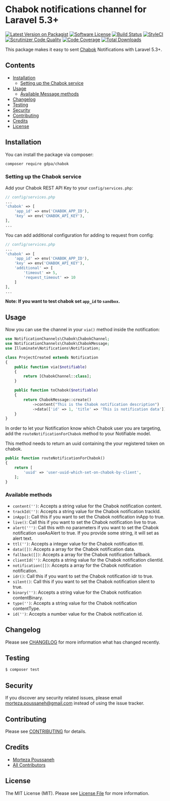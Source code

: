 # Chabok notifications channel for Laravel 5.3+

[![Latest Version on Packagist](https://img.shields.io/packagist/v/gdpa/chabok.svg?style=flat-square)](https://packagist.org/packages/gdpa/chabok)
[![Software License](https://img.shields.io/badge/license-MIT-brightgreen.svg?style=flat-square)](LICENSE.md)
[![Build Status](https://img.shields.io/travis/gdpa/chabok/master.svg?style=flat-square)](https://travis-ci.org/gdpa/chabok)
[![StyleCI](https://styleci.io/repos/145205024/shield)](https://github.styleci.io/accounts/145205024)
[![Scrutinizer Code Quality](https://scrutinizer-ci.com/g/gdpa/chabok/badges/quality-score.png?b=master)](https://scrutinizer-ci.com/g/gdpa/chabok/?branch=master)
[![Code Coverage](https://scrutinizer-ci.com/g/gdpa/chabok/badges/coverage.png?b=master)](https://scrutinizer-ci.com/g/gdpa/chabok/?branch=master)
[![Total Downloads](https://img.shields.io/packagist/dt/gdpa/chabok.svg?style=flat-square)](https://packagist.org/packages/gdpa/chabok)

This package makes it easy to sent [Chabok](https://chabokpush.com//) Notifications with Laravel 5.3+.

## Contents

- [Installation](#installation)
    - [Setting up the Chabok service](#setting-up-the-chabok-service)
- [Usage](#usage)
	- [Available Message methods](#available-message-methods)
- [Changelog](#changelog)
- [Testing](#testing)
- [Security](#security)
- [Contributing](#contributing)
- [Credits](#credits)
- [License](#license)


## Installation

You can install the package via composer:

``` bash
composer require gdpa/chabok
```

### Setting up the Chabok service

Add your Chabok REST API Key to your `config/services.php`:

```php
// config/services.php
...
'chabok' => [
    'app_id' => env('CHABOK_APP_ID'), 
    'key' => env('CHABOK_API_KEY'),
],
...
```
You can add additional configuration for adding to request from config:
```php
// config/services.php
...
'chabok' => [
    'app_id' => env('CHABOK_APP_ID'), 
    'key' => env('CHABOK_API_KEY'),
    'additional' => [
        'timeout' => 5,
        'request_timeout' => 10
    ]
],
...
```
**Note: If you want to test chabok set `app_id` to `sandbox`.**

## Usage

Now you can use the channel in your `via()` method inside the notification:

``` php
use NotificationChannels\Chabok\ChabokChannel;
use NotificationChannels\Chabok\ChabokMessage;
use Illuminate\Notifications\Notification;

class ProjectCreated extends Notification
{
    public function via($notifiable)
    {
        return [ChabokChannel::class];
    }

    public function toChabok($notifiable)
    {
        return ChabokMessage::create()
            ->content("This is the Chabok notification description")
            ->data(['id' => 1, 'title' => 'This is notification data']);
    }
}
```

In order to let your Notification know which Chabok user you are targeting, add the `routeNotificationForChabok` method to your Notifiable model.

This method needs to return an uuid containing the your registered token on chabok.

```php
public function routeNotificationForChabok()
{
    return [
        'uuid' => 'user-uuid-which-set-on-chabok-by-client',
    ];
}
```

### Available methods

- `content('')`: Accepts a string value for the Chabok notification content.
- `trackId('')`: Accepts a string value for the Chabok notification trackId.
- `inApp()`: Call this if you want to set the Chabok notification inApp to true.
- `live()`: Call this if you want to set the Chabok notification live to true.
- `alert(''')`: Call this with no parameters if you want to set the Chabok notification useAsAlert to true. If you provide some string, it will set as alert text.
- `ttl('')`: Accepts a integer value for the Chabok notification ttl.
- `data([])`: Accepts a array for the Chabok notification data.
- `fallback([])`: Accepts a array for the Chabok notification fallback.
- `clientId('')`: Accepts a string value for the Chabok notification clientId.
- `notification([])`: Accepts a array for the Chabok notification notification.
- `idr()`: Call this if you want to set the Chabok notification idr to true.
- `silent()`: Call this if you want to set the Chabok notification silent to true.
- `binary('')`: Accepts a string value for the Chabok notification contentBinary.
- `type('')`: Accepts a string value for the Chabok notification contentType.
- `id('')`: Accepts a number value for the Chabok notification id.


## Changelog

Please see [CHANGELOG](CHANGELOG.md) for more information what has changed recently.

## Testing

``` bash
$ composer test
```

## Security

If you discover any security related issues, please email morteza.poussaneh@gmail.com instead of using the issue tracker.

## Contributing

Please see [CONTRIBUTING](CONTRIBUTING.md) for details.

## Credits

- [Morteza Poussaneh](https://github.com/gdpa)
- [All Contributors](../../contributors)

## License

The MIT License (MIT). Please see [License File](LICENSE.md) for more information.

